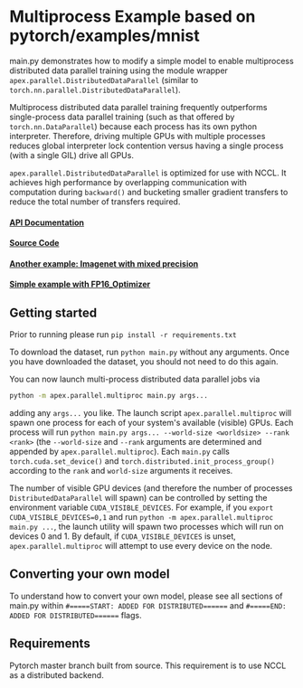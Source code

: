 # Multiprocess Example based on pytorch/examples/mnist

main.py demonstrates how to modify a simple model to enable multiprocess distributed data parallel
training using the module wrapper `apex.parallel.DistributedDataParallel` 
(similar to `torch.nn.parallel.DistributedDataParallel`).

Multiprocess distributed data parallel training frequently outperforms single-process 
data parallel training (such as that offered by `torch.nn.DataParallel`) because each process has its 
own python interpreter.  Therefore, driving multiple GPUs with multiple processes reduces 
global interpreter lock contention versus having a single process (with a single GIL) drive all GPUs.

`apex.parallel.DistributedDataParallel` is optimized for use with NCCL.  It achieves high performance by 
overlapping communication with computation during ``backward()`` and bucketing smaller gradient
transfers to reduce the total number of transfers required.

#### [API Documentation](https://nvidia.github.io/apex/parallel.html)

#### [Source Code](https://github.com/NVIDIA/apex/tree/master/apex/parallel)

#### [Another example: Imagenet with mixed precision](https://github.com/NVIDIA/apex/tree/master/examples/imagenet)

#### [Simple example with FP16_Optimizer](https://github.com/NVIDIA/apex/tree/master/examples/FP16_Optimizer_simple/distributed_apex)

## Getting started
Prior to running please run
```pip install -r requirements.txt```

To download the dataset, run
```python main.py```
without any arguments.  Once you have downloaded the dataset, you should not need to do this again.

You can now launch multi-process distributed data parallel jobs via
```bash
python -m apex.parallel.multiproc main.py args...
```
adding any `args...` you like.  The launch script `apex.parallel.multiproc` will 
spawn one process for each of your system's available (visible) GPUs.
Each process will run `python main.py args... --world-size <worldsize> --rank <rank>`
(the `--world-size` and `--rank` arguments are determined and appended by `apex.parallel.multiproc`).
Each `main.py` calls `torch.cuda.set_device()` and `torch.distributed.init_process_group()` 
according to the `rank` and `world-size` arguments it receives.

The number of visible GPU devices (and therefore the number of processes 
`DistributedDataParallel` will spawn) can be controlled by setting the environment variable 
`CUDA_VISIBLE_DEVICES`.  For example, if you `export CUDA_VISIBLE_DEVICES=0,1` and run
```python -m apex.parallel.multiproc main.py ...```, the launch utility will spawn two processes
which will run on devices 0 and 1.  By default, if `CUDA_VISIBLE_DEVICES` is unset, 
`apex.parallel.multiproc` will attempt to use every device on the node.

## Converting your own model

To understand how to convert your own model, please see all sections of main.py within ```#=====START: ADDED FOR DISTRIBUTED======``` and ```#=====END:   ADDED FOR DISTRIBUTED======``` flags.

## Requirements
Pytorch master branch built from source. This requirement is to use NCCL as a distributed backend.
